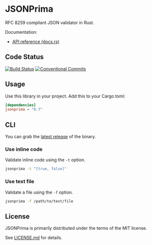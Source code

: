 # JSONPrima

RFC 8259 compliant JSON validator in Rust.

Documentation:
  - [API reference (docs.rs)](https://docs.rs/jsonprima)

## Code Status
[![Build Status](https://travis-ci.org/jsonprima/jsonprima.svg?branch=master)](https://travis-ci.org/jsonprima/jsonprima) [![Conventional Commits](https://img.shields.io/badge/Conventional%20Commits-1.0.0-yellow.svg)](https://conventionalcommits.org)

## Usage
Use this library in your project. Add this to your Cargo.toml:

```toml
[dependencies]
jsonprima = "0.7"
```

## CLI
You can grab the [latest release](https://github.com/jsonprima/jsonprima/releases/latest) of the binary.

### Use inline code
Validate inline code using  the `-t` option.

```bash
jsonprima -t "[true, false]"
```

### Use text file
Validate a file using the `-f` option.

```bash
jsonprima -f /path/to/text/file
```

## License
JSONPrima is primarily distributed under the terms of the MIT license.

See [LICENSE.md](LICENSE.md) for details.
